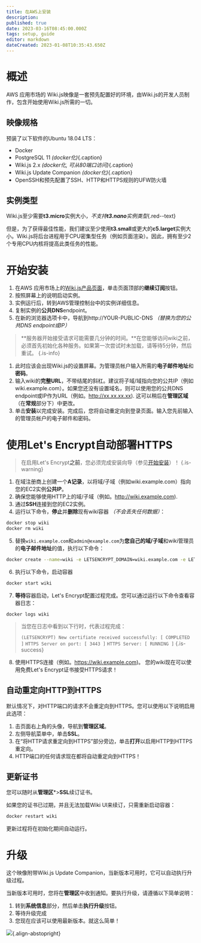```yaml
---
title: 在AWS上安装
description: 
published: true
date: 2023-03-16T08:45:00.000Z
tags: setup, guide
editor: markdown
dateCreated: 2023-01-08T10:35:43.650Z
---
```


# 概述
AWS 应用市场的 Wiki.js映像是一套预先配置好的环境，由Wiki.js的开发人员制作，包含开始使用Wiki.js所需的一切。

## 映像规格

预装了以下软件的Ubuntu 18.04 LTS：

- Docker
- PostgreSQL 11 *(docker化)*{.caption}
- Wiki.js 2.x *(docker化, 可从80端口访问)*{.caption}
- Wiki.js Update Companion *(docker化)*{.caption}
- OpenSSH和预先配置了SSH、HTTP和HTTPS规则的UFW防火墙

## 实例类型

Wiki.js至少需要**t3.micro**实例大小，*不支持**t3.nano**实例类型*{.red--text}

但是，为了获得最佳性能，我们建议至少使用**t3.small**或更大的**c5.larget**实例大小。Wiki.js将后台进程用于CPU密集型任务（例如页面渲染）。因此，拥有至少2个专用CPU内核将提高此类任务的性能。

# 开始安装

1. 在AWS 应用市场上的[Wiki.js产品页面](https://aws.amazon.com/marketplace/pp/B0832LDTKQ)，单击页面顶部的**继续订阅**按钮。
1. 按照屏幕上的说明启动实例。
1. 实例运行后，转到AWS管理控制台中的实例详细信息。
1. 复制实例的**公共DNS**endpoint。
1. 在新的浏览器选项卡中，导航到http://YOUR-PUBLIC-DNS *（替换为您的公共DNS endpoint或IP）*
  > **服务器开始接受请求可能需要几分钟的时间。**在您能够访问wiki之前，必须首先初始化各种服务。如果第一次尝试时未加载，请等待5分钟，然后重试。
  {.is-info}
1. 此时应该会出现Wiki.js的设置屏幕。为管理员帐户输入所需的**电子邮件地址**和**密码**。
1. 输入wiki的**完整URL**，不带结尾的斜杠。建议将子域/域指向您的公共IP（例如wiki.example.com）。如果您还没有设置域名，则可以使用您的公共DNS endpoint或IP作为URL（例如。http://xx.xx.xx.xx). 这可以稍后在**管理区域**（在**常规**部分下）中更改。
1. 单击**安装**以完成安装。完成后，您将自动重定向到登录页面。输入您先前输入的管理员帐户的电子邮件和密码。

# 使用Let's Encrypt自动部署HTTPS

> 在启用Let's Encrypt**之前**，您必须完成安装向导（参见[开始安装](#开始安装)）！
{.is-warning}

1. 在域注册商上创建一个**A记录**，以将域/子域（例如wiki.example.com）指向您的EC2实例**公共IP**。
2. 确保您能够使用HTTP上的域/子域（例如。http://wiki.example.com).
3. 通过**SSH**连接到您的EC2实例。
4. 运行以下命令，**停止**并**删除**现有wiki容器 *（不会丢失任何数据）*：

```bash
docker stop wiki
docker rm wiki
```

5. 替换`wiki.example.com`和`admin@example.com`为**您自己的域/子域**和wiki管理员的**电子邮件地址**的值，执行以下命令：

```bash
docker create --name=wiki -e LETSENCRYPT_DOMAIN=wiki.example.com -e LETSENCRYPT_EMAIL=admin@example.com -e SSL_ACTIVE=1 -e DB_TYPE=postgres -e DB_HOST=db -e DB_PORT=5432 -e DB_PASS_FILE=/etc/wiki/.db-secret -v /etc/wiki/.db-secret:/etc/wiki/.db-secret:ro -e DB_USER=wiki -e DB_NAME=wiki -e UPGRADE_COMPANION=1 --restart=unless-stopped -h wiki --network=wikinet -p 80:3000 -p 443:3443 requarks/wiki:2
```

6. 执行以下命令，启动容器
```bash
docker start wiki
```

7. **等待**容器启动，Let's Encrypt配置过程完成。您可以通过运行以下命令查看容器日志：
```
docker logs wiki
```
> 当您在日志中看到以下行时，代表过程完成：
>
> `(LETSENCRYPT) New certifiate received successfully: [ COMPLETED ]`
> `HTTPS Server on port: [ 3443 ]`
> `HTTPS Server: [ RUNNING ]`
{.is-success}

8. 使用HTTPS连接（例如。https://wiki.example.com)。 您的wiki现在可以使用免费Let's Encrypt证书接受HTTPS请求！

## 自动重定向HTTP到HTTPS

默认情况下，对HTTP端口的请求不会重定向到HTTPS。您可以使用以下说明启用此选项：

1. 击页面右上角的头像，导航到**管理区域**。
2. 左侧导航菜单中，单击**SSL**。
3. 在“将HTTP请求重定向到HTTPS”部分旁边，单击**打开**以启用HTTP到HTTPS重定向。
4. HTTP端口的任何请求现在都将自动重定向到HTTPS！

## 更新证书

您可以随时从**管理区***>**SSL**续订证书。

如果您的证书已过期，并且无法加载Wiki UI来续订，只需重新启动容器：

```bash
docker restart wiki
```

更新过程将在初始化期间自动运行。

# 升级

这个映像附带Wiki.js Update Companion，当新版本可用时，它可以自动执行升级过程。

当新版本可用时，您将在**管理区**中收到通知。要执行升级，请遵循以下简单说明：
1. 转到**系统信息**部分，然后单击**执行升级**按钮。
1. 等待升级完成
1. 您现在应该可以使用最新版本。就这么简单！

![](https://static.requarks.io/logo/aws.svg){.align-abstopright}